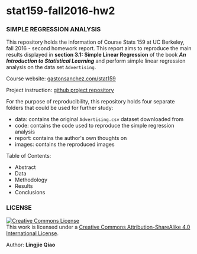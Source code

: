 # stat159-fall2016-hw2


### SIMPLE REGRESSION ANALYSIS

This repository holds the information of Course Stats 159 at UC Berkeley, fall 2016 - second homework report. This report aims to reproduce the main results displayed in **section 3.1: Simple Linear Regression** of the book **_An Introduction to Statistical Learning_** and perform simple linear regression analysis on the data set `Advertising`.

Course website: [gastonsanchez.com/stat159](http://gastonsanchez.com/stat159)

Project instruction: [github project repository](https://github.com/ucb-stat159/stat159-fall-2016/tree/master/projects)

For the purpose of reproducibility, this repository holds four separate folders that could be used for further study:
* data: contains the original `Advertising.csv` dataset downloaded from
* code: contains the code used to reproduce the simple regression analysis
* report: contains the author's own thoughts on 
* images: contains the reproduced images

Table of Contents:
* Abstract
* Data
* Methodology
* Results
* Conclusions


### LICENSE

<a rel="license" href="http://creativecommons.org/licenses/by-sa/4.0/"><img alt="Creative Commons License" style="border-width:0" src="https://i.creativecommons.org/l/by-sa/4.0/88x31.png" /></a><br />This work is licensed under a <a rel="license" href="http://creativecommons.org/licenses/by-sa/4.0/">Creative Commons Attribution-ShareAlike 4.0 International License</a>.


Author: **Lingjie Qiao**
